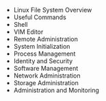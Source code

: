 * Linux File System Overview
* Useful Commands
* Shell
* VIM Editor
* Remote Administration
* System Initialization
* Process Management
* Identity and Security
* Software Management
* Network Administration
* Storage Administration
* Administration and Monitoring